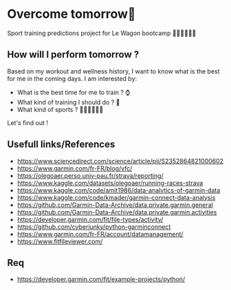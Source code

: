 # Overcome tomorrow💪
Sport training predictions project for Le Wagon bootcamp 🏃‍♀️🚵‍♀️🏊‍♂️

## How will I perform tomorrow ?
Based on my workout and wellness history, I want to know what is the best for me in the coming days.
I am interested by:
* What is the best time for me to train ? ⌚
* What kind of training I should do ? 🥵
* What kind of sports ? 🏃‍♀️🚵‍♀️🏊‍♂️

Let's find out !

## Usefull links/References

* https://www.sciencedirect.com/science/article/pii/S2352864821000602
* https://www.garmin.com/fr-FR/blog/vfc/
* https://olegoaer.perso.univ-pau.fr/strava/reporting/
* https://www.kaggle.com/datasets/olegoaer/running-races-strava
* https://www.kaggle.com/code/amit1986/data-analytics-of-garmin-data
* https://www.kaggle.com/code/kmader/garmin-connect-data-analysis
* https://github.com/Garmin-Data-Archive/data.private.garmin.general
* https://github.com/Garmin-Data-Archive/data.private.garmin.activities
* https://developer.garmin.com/fit/file-types/activity/
* https://github.com/cyberjunky/python-garminconnect
* https://www.garmin.com/fr-FR/account/datamanagement/
* https://www.fitfileviewer.com/

## Req

* https://developer.garmin.com/fit/example-projects/python/
